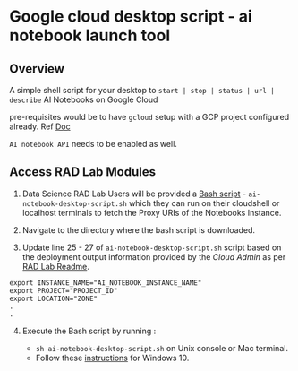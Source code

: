 # Google cloud desktop script - ai notebook launch tool

## Overview

 A simple shell script for your desktop to `start | stop | status | url | describe`  AI Notebooks on Google Cloud

 pre-requisites would be to have `gcloud` setup with a GCP project configured already. Ref [Doc](https://cloud.google.com/sdk/docs/install)

`AI notebook API` needs to be enabled as well.

## Access RAD Lab Modules

1. Data Science RAD Lab Users will be provided a [Bash script](./ai-notebook-desktop-script.sh) - `ai-notebook-desktop-script.sh` which they can run on their cloudshell or localhost  terminals to fetch the Proxy URIs of the Notebooks Instance.

2. Navigate to the directory where the bash script is downloaded.

3. Update line 25 - 27 of `ai-notebook-desktop-script.sh` script based on the deployment output information provided by the _Cloud Admin_ as per [RAD Lab Readme](../../../../radlab-installer/README.md##steps-to-install-rad-lab-modules).
```
export INSTANCE_NAME="AI_NOTEBOOK_INSTANCE_NAME"
export PROJECT="PROJECT_ID"
export LOCATION="ZONE"
.
.
```

4. Execute the Bash script by running : 

    * `sh ai-notebook-desktop-script.sh` on Unix console or Mac terminal.
    *  Follow these [instructions](https://www.howtogeek.com/261591/how-to-create-and-run-bash-shell-scripts-on-windows-10/) for Windows 10.
